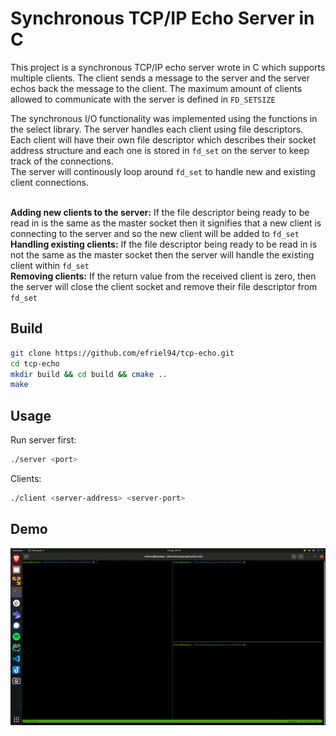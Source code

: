 # Synchronous TCP/IP Echo Server in C

This project is a synchronous TCP/IP echo server wrote in C which supports multiple clients. The client sends a message to the server and the server echos back the message to the client. The maximum amount of clients allowed to communicate with the server is defined in ```FD_SETSIZE```

The synchronous I/O functionality was implemented using the functions in the select library. The server handles each client using file descriptors. Each client will have their own file descriptor which describes their socket address structure and each one is stored in ```fd_set``` on the server to keep track of the connections. 
<br>
The server will continously loop around ```fd_set``` to handle new and existing client connections. <br><br>

**Adding new clients to the server:** If the file descriptor being ready to be read in is the same as the master socket then it signifies that a new client is connecting to the server and so the new client will be added to ```fd_set```<br>
**Handling existing clients:** If the file descriptor being ready to be read in is not the same as the master socket then the server will handle the existing client within ```fd_set``` <br>
**Removing clients:** If the return value from the received client is zero, then the server will close the client socket and remove their file descriptor from ```fd_set```

## Build

```bash
git clone https://github.com/efriel94/tcp-echo.git
cd tcp-echo
mkdir build && cd build && cmake ..
make
```

## Usage

Run server first:
```bash
./server <port>
```

Clients:
```bash
./client <server-address> <server-port>
```

## Demo 
![screen-gif](./tcp_echo_multiple.gif)
